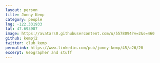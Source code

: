 ```yaml
---
layout: person
title: Jonny Kemp
category: people
lng: -122.331933
lat: 47.693987
image: https://avatars0.githubusercontent.com/u/5578094?v=2&s=460
github: kempj2
twitter: club_kemp
permalink: https://www.linkedin.com/pub/jonny-kemp/45/a26/20
excerpt: Geographer and stuff
---
```

